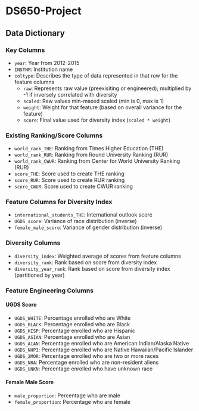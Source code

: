 # DS650-Project

## Data Dictionary

### Key Columns
- `year`: Year from 2012-2015
- `INSTNM`: Institution name
- `coltype`: Describes the type of data represented in that row for the feature columns
  - `raw`: Represents raw value (preexisiting or engineered); multiplied by -1 if inversely correlated with diversity
  - `scaled`: Raw values min-maxed scaled (min is 0, max is 1)
  - `weight`: Weight for that feature (based on overall variance for the feature)
  - `score`: Final value used for diversity index (`scaled * weight`)

### Existing Ranking/Score Columns
- `world_rank_THE`: Ranking from Times Higher Education (THE)
- `world_rank_RUR`: Ranking from Round University Ranking (RUR)
- `world_rank_CWUR`: Ranking from Center for World University Ranking (RUR)
- `score_THE`: Score used to create THE ranking
- `score_RUR`: Score used to create RUR ranking
- `score_CWUR`: Score used to create CWUR ranking

### Feature Columns for Diversity Index
- `international_students_THE`: International outlook score
- `UGDS_score`: Variance of race distribution (inverse)
- `female_male_score`: Variance of gender distribution (inverse)

### Diversity Columns
- `diversity_index`: Weighted average of scores from feature columns
- `diversity_rank`: Rank based on score from diversity index
- `diversity_year_rank`: Rank based on score from diversity index (partitioned by year)

### Feature Engineering Columns

#### UGDS Score
- `UGDS_WHITE`: Percentage enrolled who are White
- `UGDS_BLACK`: Percentage enrolled who are Black
- `UGDS_HISP`: Percentage enrolled who are Hispanic
- `UGDS_ASIAN`: Percentage enrolled who are Asian
- `UGDS_AIAN`: Percentage enrolled who are American Indian/Alaska Native
- `UGDS_NHPI`: Percentage enrolled who are Native Hawaiian/Pacific Islander
- `UGDS_2MOR`: Percentage enrolled who are two or more races
- `UGDS_NRA`: Percentage enrolled who are non-resident aliens
- `UGDS_UNKN`: Percentage enrolled who have unknown race

#### Female Male Score
- `male_proportion`: Percentage who are male
- `female_proportion`: Percentage who are female
